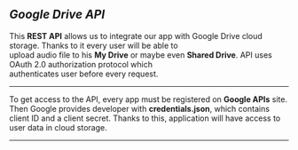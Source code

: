 ## _Google Drive API_

This **REST API** allows us to integrate our app with Google Drive cloud storage. Thanks to it every user will be able to  
upload audio file to his **My Drive** or maybe even **Shared Drive**.  API uses OAuth 2.0 authorization protocol which   
authenticates user before every request.  

----

To get access to the API, every app must be registered on **Google APIs** site. Then Google provides developer with
**credentials.json**, which contains client ID and a client secret.  Thanks to this, application will have access to   
user data in cloud storage. 



----



